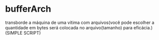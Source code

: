 # bufferArch
transborde a máquina de uma vítima com arquivos(você pode escolher a quantidade em bytes será colocada no arquivo(tamanho) para eficácia.)
(SIMPLE SCRIPT)
